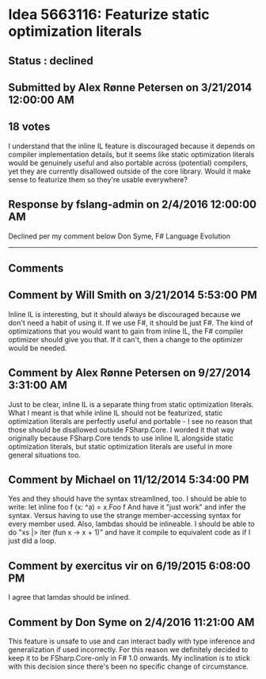 # Idea 5663116: Featurize static optimization literals #

## Status : declined

## Submitted by Alex Rønne Petersen on 3/21/2014 12:00:00 AM

## 18 votes

I understand that the inline IL feature is discouraged because it depends on compiler implementation details, but it seems like static optimization literals would be genuinely useful and also portable across (potential) compilers, yet they are currently disallowed outside of the core library.
Would it make sense to featurize them so they're usable everywhere?



## Response by fslang-admin on 2/4/2016 12:00:00 AM

Declined per my comment below
Don Syme, F# Language Evolution

------------------------
## Comments


## Comment by Will Smith on 3/21/2014 5:53:00 PM
Inline IL is interesting, but it should always be discouraged because we don't need a habit of using it. If we use F#, it should be just F#. The kind of optimizations that you would want to gain from inline IL, the F# compiler optimizer should give you that. If it can't, then a change to the optimizer would be needed.


## Comment by Alex Rønne Petersen on 9/27/2014 3:31:00 AM
Just to be clear, inline IL is a separate thing from static optimization literals. What I meant is that while inline IL should not be featurized, static optimization literals are perfectly useful and portable - I see no reason that those should be disallowed outside FSharp.Core.
I worded it that way originally because FSharp.Core tends to use inline IL alongside static optimization literals, but static optimization literals are useful in more general situations too.


## Comment by Michael on 11/12/2014 5:34:00 PM
Yes and they should have the syntax streamlined, too. I should be able to write:
let inline foo f (x: ^a) = x.Foo f
And have it "just work" and infer the syntax. Versus having to use the strange member-accessing syntax for every member used.
Also, lambdas should be inlineable. I should be able to do "xs |> iter (fun x -> x + 1)" and have it compile to equivalent code as if I just did a loop.


## Comment by exercitus vir on 6/19/2015 6:08:00 PM
I agree that lamdas should be inlined.


## Comment by Don Syme on 2/4/2016 11:21:00 AM
This feature is unsafe to use and can interact badly with type inference and generalization if used incorrectly. For this reason we definitely decided to keep it to be FSharp.Core-only in F# 1.0 onwards.
My inclination is to stick with this decision since there's been no specific change of circumstance.

